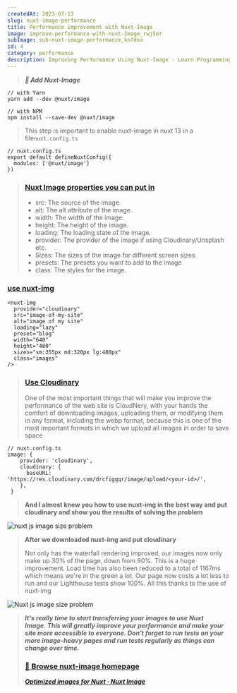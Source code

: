 ```yaml
---
createdAt: 2023-07-13
slug: nuxt-image-performance
title: Performance improvement with Nuxt-Image
image: improve-performance-with-nuxt-Image_rwj5er
subImage: sub-nuxt-image-performance_kn7dso
id: 4
category: performance
description: Improving Performance Using Nuxt-Image - Learn Programming with Ahmed Waleed
---
```

> ***🚀 Add Nuxt-Image***

```
// with Yarn
yarn add --dev @nuxt/image

// with NPM
npm install --save-dev @nuxt/image
```

> This step is important to enable nuxt-image in nuxt 13 in a file`nuxt.config.ts`

```
// nuxt.config.ts
export default defineNuxtConfig({
  modules: ['@nuxt/image']
})
```

> ### [Nuxt Image properties you can put in](https://ahmed.lineitsolutions.com/blog/nuxt-image-performance#nuxt-image-%D8%A7%D9%84%D8%AE%D8%B5%D8%A7%D8%A6%D8%B5-%D8%A7%D9%84%D9%8A-%D8%AA%D9%82%D8%AF%D8%B1-%D8%AA%D8%AD%D8%B7%D9%87%D8%A7-%D9%81%D9%8A)
>
> * src: The source of the image.
> * alt: The alt attribute of the image.
> * width: The width of the image.
> * height: The height of the image.
> * loading: The loading state of the image.
> * provider: The provider of the image if using Cloudinary/Unsplash etc.
> * Sizes: The sizes of the image for different screen sizes
> * presets: The presets you want to add to the image
> * class: The styles for the image.

### [use nuxt-img](https://ahmed.lineitsolutions.com/blog/nuxt-image-performance#%D8%A7%D8%B3%D8%AA%D8%AE%D8%AF%D8%A7%D9%85-nuxt-img)

```
<nuxt-img
  provider="cloudinary"
  src="image-of-my-site"
  alt="image of my site"
  loading="lazy"
  preset="blog"
  width="640"
  height="480"
  sizes="sm:355px md:320px lg:480px"
  class="images"
/>
```

> ### [Use Cloudinary](https://ahmed.lineitsolutions.com/blog/nuxt-image-performance#%D8%A7%D8%B3%D8%AA%D8%AE%D8%AF%D9%85-cloudinary)
>
> One of the most important things that will make you improve the performance of the web site is CloudNery, with your hands the comfort of downloading images, uploading them, or modifying them in any format, including the webp format, because this is one of the most important formats in which we upload all images in order to save space

```
// nuxt.config.ts
image: {
    provider: 'cloudinary',
    cloudinary: {
      baseURL: 'https://res.cloudinary.com/drcfigqqr/image/upload/<your-id>/',
    },
 }
```

> **And ﻿I almost knew you how to use nuxt-img in the best way and put cloudinary and show you the results of solving the problem**

![nuxt js image size problem](https://res.cloudinary.com/drcfigqqr/image/upload/v1688500786/Screenshot_49_t8lync.webp "nuxt js image size problem")

> **After we downloaded nuxt-img and put cloudinary**
>
> Not only has the waterfall rendering improved, our images now only make up 30% of the page, down from 90%. This is a huge improvement. Load time has also been reduced to a total of 1167ms which means we're in the green a lot. Our page now costs a lot less to run and our Lighthouse tests show 100%. All this thanks to the use of nuxt-img

![Nuxt js image size problem](https://res.cloudinary.com/drcfigqqr/image/upload/v1688501041/Screenshot_50_hn9wjq.webp "Nuxt js image size problem")

> ***It's really time to start transferring your images to use Nuxt Image. This will greatly improve your performance and make your site more accessible to everyone. Don't forget to run tests on your more image-heavy pages and run tests regularly as things can change over time.***
>
> ### [📝 Browse nuxt-image homepage](https://ahmed.lineitsolutions.com/blog/nuxt-image-performance#%D8%AA%D8%B5%D9%81%D8%AD-%D8%A7%D9%84%D8%B5%D9%81%D8%AD%D8%A9-%D8%A7%D9%84%D8%B1%D8%A6%D9%8A%D8%B3%D9%8A%D8%A9-%D9%84-nuxt-image)
>
> ***[Optimized images for Nuxt · Nuxt Image](https://image.nuxtjs.org/)***